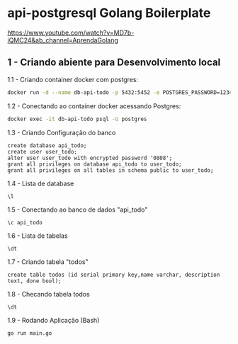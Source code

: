 # api-postgresql Golang Boilerplate

https://www.youtube.com/watch?v=MD7b-iQMC24&ab_channel=AprendaGolang


## 1 - Criando abiente para Desenvolvimento local

1.1 - Criando container docker com postgres:
```bash
docker run -d --name db-api-todo -p 5432:5452 -e POSTGRES_PASSWORD=1234 postgres
```

1.2 - Conectando ao container docker acessando Postgres:
```bash
docker exec -it db-api-todo psql -U postgres
```

1.3 - Criando Configuração do banco
```postgres
create database api_todo;
create user user_todo;
alter user user_todo with encrypted password '0808';
grant all privileges on database api_todo to user_todo;
grant all privileges on all tables in schema public to user_todo;
```

1.4 - Lista de database 
```postgres
\l
```
1.5 - Conectando ao banco de dados "api_todo"
```postgres
\c api_todo
```
1.6 - Lista de tabelas 
```postgres
\dt
```
1.7 - Criando tabela "todos"
```postgres
create table todos (id serial primary key,name varchar, description text, done bool);
```
1.8 - Checando tabela todos
```postgres
\dt
```
1.9 - Rodando Aplicação (Bash)
```bash
go run main.go
```
